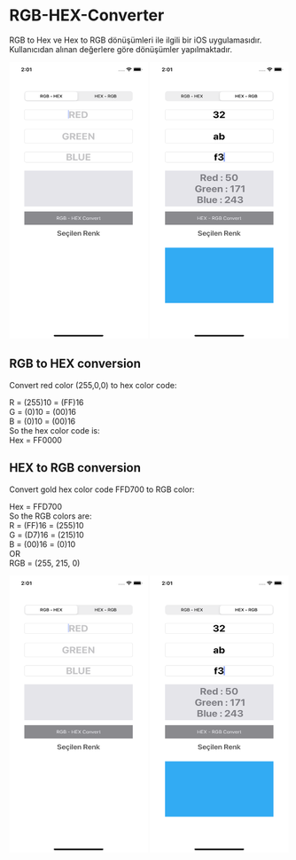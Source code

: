 # RGB-HEX-Converter

RGB to Hex ve Hex to RGB dönüşümleri ile ilgili bir iOS uygulamasıdır. <br>
Kullanıcıdan alınan değerlere göre dönüşümler yapılmaktadır. <br>

<img src = "rgbtohex2.png" width=250 height=500>  <img src = "rgbtohex.png" width=250 height=500>
## RGB to HEX conversion

Convert red color (255,0,0) to hex color code: <br>

R = (255)10 = (FF)16 <br>
G = (0)10 = (00)16 <br>
B = (0)10 = (00)16 <br>
So the hex color code is: <br>
Hex = FF0000 <br>

## HEX to RGB conversion

Convert gold hex color code FFD700 to RGB color:<br>

Hex = FFD700<br>
So the RGB colors are:<br>
R = (FF)16 = (255)10<br>
G = (D7)16 = (215)10<br>
B = (00)16 = (0)10<br>
OR<br>
RGB = (255, 215, 0)<br>

<img src = "rgbtohex2.png" width=250 height=500>  <img src = "rgbtohex.png" width=250 height=500>
